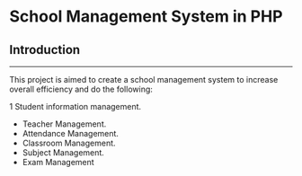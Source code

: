 # School Management System in PHP

## Introduction

---

This project is aimed to create a school management system to increase overall
efficiency and do the following:

1 Student information management.

- Teacher Management.
- Attendance Management.
- Classroom Management.
- Subject Management.
- Exam Management
